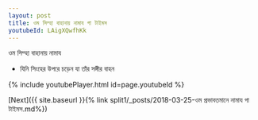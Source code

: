 ```yaml
---
layout: post
title: ওম সিম্হা বাহানায় নামায গা টাইমস
youtubeId: LAigXQwfhKk
---
```

 
 
 ওম সিম্হা বাহানায় নামায  
 
 -  যিনি সিংহের উপরে চড়েন যা তাঁর সঙ্গীর বাহন 
 
  
 
  
 
 
 
 
 
 


{% include youtubePlayer.html id=page.youtubeId %}
 
[Next]({{ site.baseurl }}{% link  split1/_posts/2018-03-25-ওম প্রভাবতমানে নামায গা টাইমস.md%})
 
